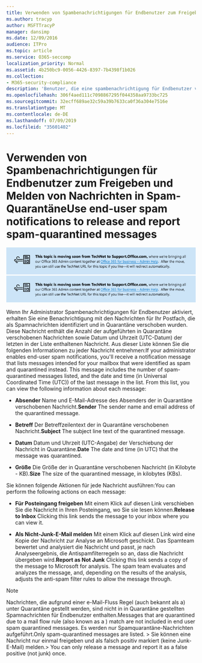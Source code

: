 ```yaml
---
title: Verwenden von Spambenachrichtigungen für Endbenutzer zum Freigeben und Melden von Nachrichten in Spam-Quarantäne
ms.author: tracyp
author: MSFTTracyP
manager: dansimp
ms.date: 12/09/2016
audience: ITPro
ms.topic: article
ms.service: O365-seccomp
localization_priority: Normal
ms.assetid: 4b250bc9-0056-4426-8397-7b4398f1b026
ms.collection:
- M365-security-compliance
description: 'Benutzer, die eine spambenachrichtigung für Endbenutzer von Ihrem Administrator über eine Quarantäne-e-Mail erhalten, können diese Aktionen für die Nachrichten durchführen. '
ms.openlocfilehash: 306f4aed111c7098867295f044358aa9733bc725
ms.sourcegitcommit: 32ecff689ae32c59a39b7633ca0f36a304e7516e
ms.translationtype: MT
ms.contentlocale: de-DE
ms.lasthandoff: 07/09/2019
ms.locfileid: "35601402"
---
```

# <a name="use-end-user-spam-notifications-to-release-and-report-spam-quarantined-messages"></a><span data-ttu-id="0027b-103">Verwenden von Spambenachrichtigungen für Endbenutzer zum Freigeben und Melden von Nachrichten in Spam-Quarantäne</span><span class="sxs-lookup"><span data-stu-id="0027b-103">Use end-user spam notifications to release and report spam-quarantined messages</span></span>

<span data-ttu-id="0027b-104">[![Text im Bild über das Verschieben von Inhalten von TechNet zu support.office.com](media/ab7c897a-4798-4f31-8c84-f17a8409b133.png)](https://go.microsoft.com/fwlink/p/?LinkID=624152)</span><span class="sxs-lookup"><span data-stu-id="0027b-104">[![Text in image about content moving from TechNet to support.office.com](media/ab7c897a-4798-4f31-8c84-f17a8409b133.png)](https://go.microsoft.com/fwlink/p/?LinkID=624152)</span></span>
  
<span data-ttu-id="0027b-p101">Wenn Ihr Administrator Spambenachrichtigungen für Endbenutzer aktiviert, erhalten Sie eine Benachrichtigung mit den Nachrichten für Ihr Postfach, die als Spamnachrichten identifiziert und in Quarantäne verschoben wurden. Diese Nachricht enthält die Anzahl der aufgeführten in Quarantäne verschobenen Nachrichten sowie Datum und Uhrzeit (UTC-Datum) der letzten in der Liste enthaltenen Nachricht. Aus dieser Liste können Sie die folgenden Informationen zu jeder Nachricht entnehmen:</span><span class="sxs-lookup"><span data-stu-id="0027b-p101">If your administrator enables end-user spam notifications, you'll receive a notification message that lists messages intended for your mailbox that were identified as spam and quarantined instead. This message includes the number of spam-quarantined messages listed, and the date and time (in Universal Coordinated Time (UTC)) of the last message in the list. From this list, you can view the following information about each message:</span></span> 
  
- <span data-ttu-id="0027b-108">**Absender** Name und E-Mail-Adresse des Absenders der in Quarantäne verschobenen Nachricht.</span><span class="sxs-lookup"><span data-stu-id="0027b-108">**Sender** The sender name and email address of the quarantined message.</span></span> 
    
- <span data-ttu-id="0027b-109">**Betreff** Der Betreffzeilentext der in Quarantäne verschobenen Nachricht.</span><span class="sxs-lookup"><span data-stu-id="0027b-109">**Subject** The subject line text of the quarantined message.</span></span> 
    
- <span data-ttu-id="0027b-110">**Datum** Datum und Uhrzeit (UTC-Angabe) der Verschiebung der Nachricht in Quarantäne.</span><span class="sxs-lookup"><span data-stu-id="0027b-110">**Date** The date and time (in UTC) that the message was quarantined.</span></span> 
    
- <span data-ttu-id="0027b-111">**Größe** Die Größe der in Quarantäne verschobenen Nachricht (in Kilobyte - KB).</span><span class="sxs-lookup"><span data-stu-id="0027b-111">**Size** The size of the quarantined message, in kilobytes (KBs).</span></span> 
    
<span data-ttu-id="0027b-112">Sie können folgende Aktionen für jede Nachricht ausführen:</span><span class="sxs-lookup"><span data-stu-id="0027b-112">You can perform the following actions on each message:</span></span>
  
- <span data-ttu-id="0027b-113">**Für Posteingang freigeben** Mit einem Klick auf diesen Link verschieben Sie die Nachricht in Ihren Posteingang, wo Sie sie lesen können.</span><span class="sxs-lookup"><span data-stu-id="0027b-113">**Release to Inbox** Clicking this link sends the message to your inbox where you can view it.</span></span> 
    
- <span data-ttu-id="0027b-p102">**Als Nicht-Junk-E-Mail melden** Mit einem Klick auf diesen Link wird eine Kopie der Nachricht zur Analyse an Microsoft geschickt. Das Spamteam bewertet und analysiert die Nachricht und passt, je nach Analyseergebnis, die Antispamfilterregeln so an, dass die Nachricht übergeben wird.</span><span class="sxs-lookup"><span data-stu-id="0027b-p102">**Report as Not Junk** Clicking this link sends a copy of the message to Microsoft for analysis. The spam team evaluates and analyzes the message, and, depending on the results of the analysis, adjusts the anti-spam filter rules to allow the message through.</span></span> 
    
> [!NOTE]
>  <span data-ttu-id="0027b-116">Nachrichten, die aufgrund einer e-Mail-Fluss Regel (auch bekannt als a) unter Quarantäne gestellt werden, sind nicht in in Quarantäne gestellten Spamnachrichten für Endbenutzer enthalten.</span><span class="sxs-lookup"><span data-stu-id="0027b-116">Messages that are quarantined due to a mail flow rule (also known as a ) match are not included in end user spam quarantined messages.</span></span> <span data-ttu-id="0027b-117">Es werden nur Spamquarantäne-Nachrichten aufgeführt.</span><span class="sxs-lookup"><span data-stu-id="0027b-117">Only spam-quarantined messages are listed.</span></span> <span data-ttu-id="0027b-118">>  Sie können eine Nachricht nur einmal freigeben und als falsch positiv markiert (keine Junk-E-Mail) melden.</span><span class="sxs-lookup"><span data-stu-id="0027b-118">>  You can only release a message and report it as a false positive (not junk) once.</span></span> 
  

